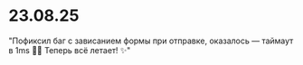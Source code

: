 # 23.08.25

"Пофиксил баг с зависанием формы при отправке, оказалось — таймаут в 1ms 🤦‍♂️ Теперь всё летает! ✨"
